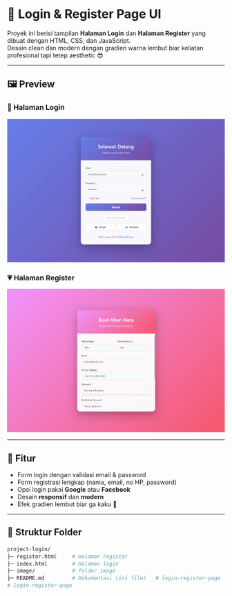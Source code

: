 # 🔐 Login & Register Page UI

Proyek ini berisi tampilan **Halaman Login** dan **Halaman Register** yang dibuat dengan HTML, CSS, dan JavaScript.  
Desain clean dan modern dengan gradien warna lembut biar keliatan profesional tapi tetep aesthetic 😎

---

## 🖼️ Preview

### 💜 Halaman Login
![Login Page](image/login.png)

### 💗 Halaman Register
![Register Page](image/registert.png)

---

## 🚀 Fitur
- Form login dengan validasi email & password  
- Form registrasi lengkap (nama, email, no HP, password)  
- Opsi login pakai **Google** atau **Facebook**  
- Desain **responsif** dan **modern**  
- Efek gradien lembut biar ga kaku 🩵

---

## 📂 Struktur Folder
```bash
project-login/
├─ register.html     # Halaman register  
├─ index.html        # Halaman login
├─ image/            # folder image
├─ README.md         # Dokumentasi (ini file)   # login-register-page
# login-register-page
